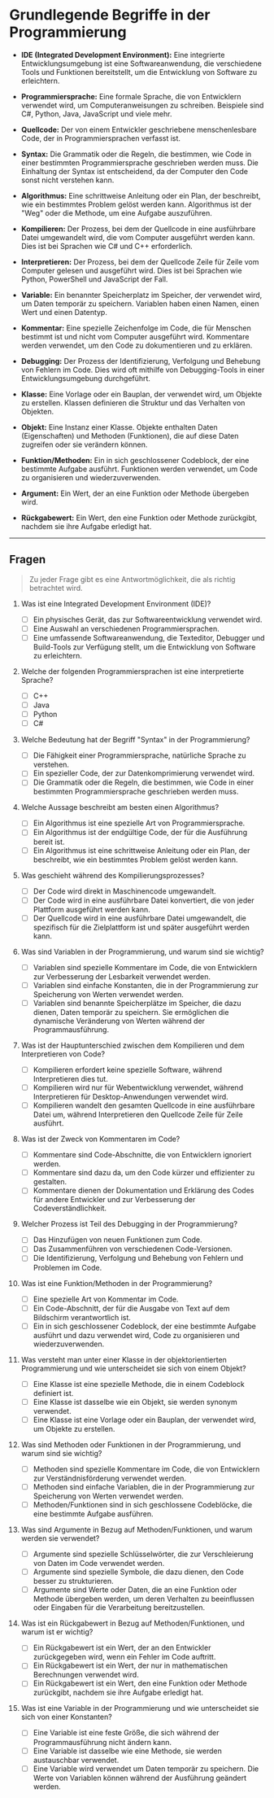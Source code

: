 # Grundlegende Begriffe in der Programmierung

- **IDE (Integrated Development Environment):** Eine integrierte Entwicklungsumgebung ist eine Softwareanwendung, die verschiedene Tools und Funktionen bereitstellt, um die Entwicklung von Software zu erleichtern.

- **Programmiersprache:** Eine formale Sprache, die von Entwicklern verwendet wird, um Computeranweisungen zu schreiben. Beispiele sind C#, Python, Java, JavaScript und viele mehr.

- **Quellcode:** Der von einem Entwickler geschriebene menschenlesbare Code, der in Programmiersprachen verfasst ist.

- **Syntax:** Die Grammatik oder die Regeln, die bestimmen, wie Code in einer bestimmten Programmiersprache geschrieben werden muss. Die Einhaltung der Syntax ist entscheidend, da der Computer den Code sonst nicht verstehen kann.

- **Algorithmus:** Eine schrittweise Anleitung oder ein Plan, der beschreibt, wie ein bestimmtes Problem gelöst werden kann. Algorithmus ist der "Weg" oder die Methode, um eine Aufgabe auszuführen.

- **Kompilieren:** Der Prozess, bei dem der Quellcode in eine ausführbare Datei umgewandelt wird, die vom Computer ausgeführt werden kann. Dies ist bei Sprachen wie C# und C++ erforderlich.

- **Interpretieren:** Der Prozess, bei dem der Quellcode Zeile für Zeile vom Computer gelesen und ausgeführt wird. Dies ist bei Sprachen wie Python, PowerShell und JavaScript der Fall.

- **Variable:** Ein benannter Speicherplatz im Speicher, der verwendet wird, um Daten temporär zu speichern. Variablen haben einen Namen, einen Wert und einen Datentyp.

- **Kommentar:** Eine spezielle Zeichenfolge im Code, die für Menschen bestimmt ist und nicht vom Computer ausgeführt wird. Kommentare werden verwendet, um den Code zu dokumentieren und zu erklären.

- **Debugging:** Der Prozess der Identifizierung, Verfolgung und Behebung von Fehlern im Code. Dies wird oft mithilfe von Debugging-Tools in einer Entwicklungsumgebung durchgeführt.

- **Klasse:** Eine Vorlage oder ein Bauplan, der verwendet wird, um Objekte zu erstellen. Klassen definieren die Struktur und das Verhalten von Objekten.

- **Objekt:** Eine Instanz einer Klasse. Objekte enthalten Daten (Eigenschaften) und Methoden (Funktionen), die auf diese Daten zugreifen oder sie verändern können.

- **Funktion/Methoden:** Ein in sich geschlossener Codeblock, der eine bestimmte Aufgabe ausführt. Funktionen werden verwendet, um Code zu organisieren und wiederzuverwenden.

- **Argument:** Ein Wert, der an eine Funktion oder Methode übergeben wird.

- **Rückgabewert:** Ein Wert, den eine Funktion oder Methode zurückgibt, nachdem sie ihre Aufgabe erledigt hat.

---

## Fragen

> Zu jeder Frage gibt es eine Antwortmöglichkeit, die als richtig betrachtet wird.

1. Was ist eine Integrated Development Environment (IDE)?
   
   - [ ] Ein physisches Gerät, das zur Softwareentwicklung verwendet wird.
   - [ ] Eine Auswahl an verschiedenen Programmiersprachen.
   - [ ] Eine umfassende Softwareanwendung, die Texteditor, Debugger und Build-Tools zur Verfügung stellt, um die Entwicklung von Software zu erleichtern.

2. Welche der folgenden Programmiersprachen ist eine interpretierte Sprache?
   
   - [ ] C++
   - [ ] Java
   - [ ] Python
   - [ ] C#

3. Welche Bedeutung hat der Begriff "Syntax" in der Programmierung?
   
   - [ ] Die Fähigkeit einer Programmiersprache, natürliche Sprache zu verstehen.
   - [ ] Ein spezieller Code, der zur Datenkomprimierung verwendet wird.
   - [ ] Die Grammatik oder die Regeln, die bestimmen, wie Code in einer bestimmten Programmiersprache geschrieben werden muss.

4. Welche Aussage beschreibt am besten einen Algorithmus?
   
   - [ ] Ein Algorithmus ist eine spezielle Art von Programmiersprache.
   - [ ] Ein Algorithmus ist der endgültige Code, der für die Ausführung bereit ist.
   - [ ] Ein Algorithmus ist eine schrittweise Anleitung oder ein Plan, der beschreibt, wie ein bestimmtes Problem gelöst werden kann.

5. Was geschieht während des Kompilierungsprozesses?
   
   - [ ] Der Code wird direkt in Maschinencode umgewandelt.
   - [ ] Der Code wird in eine ausführbare Datei konvertiert, die von jeder Plattform ausgeführt werden kann.
   - [ ] Der Quellcode wird in eine ausführbare Datei umgewandelt, die spezifisch für die Zielplattform ist und später ausgeführt werden kann.

6. Was sind Variablen in der Programmierung, und warum sind sie wichtig?
   
   - [ ] Variablen sind spezielle Kommentare im Code, die von Entwicklern zur Verbesserung der Lesbarkeit verwendet werden.
   - [ ] Variablen sind einfache Konstanten, die in der Programmierung zur Speicherung von Werten verwendet werden.
   - [ ] Variablen sind benannte Speicherplätze im Speicher, die dazu dienen, Daten temporär zu speichern. Sie ermöglichen die dynamische Veränderung von Werten während der Programmausführung.

7. Was ist der Hauptunterschied zwischen dem Kompilieren und dem Interpretieren von Code?
   
   - [ ] Kompilieren erfordert keine spezielle Software, während Interpretieren dies tut.
   - [ ] Kompilieren wird nur für Webentwicklung verwendet, während Interpretieren für Desktop-Anwendungen verwendet wird.
   - [ ] Kompilieren wandelt den gesamten Quellcode in eine ausführbare Datei um, während Interpretieren den Quellcode Zeile für Zeile ausführt.

8. Was ist der Zweck von Kommentaren im Code?
   
   - [ ] Kommentare sind Code-Abschnitte, die von Entwicklern ignoriert werden.
   - [ ] Kommentare sind dazu da, um den Code kürzer und effizienter zu gestalten.
   - [ ] Kommentare dienen der Dokumentation und Erklärung des Codes für andere Entwickler und zur Verbesserung der Codeverständlichkeit.

9. Welcher Prozess ist Teil des Debugging in der Programmierung?
   
   - [ ] Das Hinzufügen von neuen Funktionen zum Code.
   - [ ] Das Zusammenführen von verschiedenen Code-Versionen.
   - [ ] Die Identifizierung, Verfolgung und Behebung von Fehlern und Problemen im Code.

10. Was ist eine Funktion/Methoden in der Programmierung?
    
    - [ ] Eine spezielle Art von Kommentar im Code.
    - [ ] Ein Code-Abschnitt, der für die Ausgabe von Text auf dem Bildschirm verantwortlich ist.
    - [ ] Ein in sich geschlossener Codeblock, der eine bestimmte Aufgabe ausführt und dazu verwendet wird, Code zu organisieren und wiederzuverwenden.

11. Was versteht man unter einer Klasse in der objektorientierten Programmierung und wie unterscheidet sie sich von einem Objekt?
    
    - [ ] Eine Klasse ist eine spezielle Methode, die in einem Codeblock definiert ist.
    - [ ] Eine Klasse ist dasselbe wie ein Objekt, sie werden synonym verwendet.
    - [ ] Eine Klasse ist eine Vorlage oder ein Bauplan, der verwendet wird, um Objekte zu erstellen.

12. Was sind Methoden oder Funktionen in der Programmierung, und warum sind sie wichtig?
    
    - [ ] Methoden sind spezielle Kommentare im Code, die von Entwicklern zur Verständnisförderung verwendet werden.
    - [ ] Methoden sind einfache Variablen, die in der Programmierung zur Speicherung von Werten verwendet werden.
    - [ ] Methoden/Funktionen sind in sich geschlossene Codeblöcke, die eine bestimmte Aufgabe ausführen. 

13. Was sind Argumente in Bezug auf Methoden/Funktionen, und warum werden sie verwendet?
    
    - [ ] Argumente sind spezielle Schlüsselwörter, die zur Verschleierung von Daten im Code verwendet werden.
    - [ ] Argumente sind spezielle Symbole, die dazu dienen, den Code besser zu strukturieren.
    - [ ] Argumente sind Werte oder Daten, die an eine Funktion oder Methode übergeben werden, um deren Verhalten zu beeinflussen oder Eingaben für die Verarbeitung bereitzustellen.

14. Was ist ein Rückgabewert in Bezug auf Methoden/Funktionen, und warum ist er wichtig?
    
    - [ ] Ein Rückgabewert ist ein Wert, der an den Entwickler zurückgegeben wird, wenn ein Fehler im Code auftritt.
    - [ ] Ein Rückgabewert ist ein Wert, der nur in mathematischen Berechnungen verwendet wird.
    - [ ] Ein Rückgabewert ist ein Wert, den eine Funktion oder Methode zurückgibt, nachdem sie ihre Aufgabe erledigt hat.

15. Was ist eine Variable in der Programmierung und wie unterscheidet sie sich von einer Konstanten?
    
    - [ ] Eine Variable ist eine feste Größe, die sich während der Programmausführung nicht ändern kann.
    - [ ] Eine Variable ist dasselbe wie eine Methode, sie werden austauschbar verwendet.
    - [ ] Eine Variable wird verwendet um Daten temporär zu speichern. Die Werte von Variablen können während der Ausführung geändert werden.
